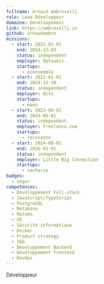 ```yaml
---
fullname: Arnaud Ambroselli
role: Lead Développeur
domaine: Développement
link: https://ambroselli.io
github: arnaudambro
missions:
  - start: 2021-01-01
    end: 2024-12-03
    status: independent
    employer: Opteamis
    startups:
      - ozensemble
  - start: 2021-01-01
    end: 2024-12-30
    status: independent
    employer: Octo
    startups:
      - mano
  - start: 2023-06-01
    end: 2024-05-01
    status: independent
    employer: Freelance.com
    startups:
      - recosante
  - start: 2024-08-01
    end: 2026-01-01
    status: independent
    employer: Little Big Connection
    startups:
      - zacharie
badges:
  - segur
competences:
  - Développement Full-stack
  - JavaScript/TypeScript
  - PostgreSQL
  - Metabase
  - Matomo
  - UI
  - Sécurité informatique
  - Docker
  - Product strategy
  - SEO
  - Développement Backend
  - Développement Frontend
  - DevOps
---
```

Développeur